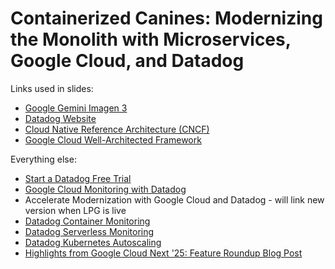 # Containerized Canines: Modernizing the Monolith with Microservices, Google Cloud, and Datadog

Links used in slides:
- [Google Gemini Imagen 3](https://deepmind.google/technologies/imagen-3/)
- [Datadog Website](https://datadoghq.com)
- [Cloud Native Reference Architecture (CNCF)](https://architecture.cncf.io/)
- [Google Cloud Well-Architected Framework](https://cloud.google.com/architecture/framework)

Everything else:
- [Start a Datadog Free Trial](https://www.datadoghq.com/free-datadog-trial/?utm_source=event&utm_medium=qrcode&utm_campaign=webinar-202508gcpmodernization)
- [Google Cloud Monitoring with Datadog](https://www.datadoghq.com/solutions/googlecloud/)
- Accelerate Modernization with Google Cloud and Datadog - will link new version when LPG is live
- [Datadog Container Monitoring](https://www.datadoghq.com/product/container-monitoring/)
- [Datadog Serverless Monitoring](https://www.datadoghq.com/product/serverless-monitoring/)
- [Datadog Kubernetes Autoscaling](https://www.datadoghq.com/product/kubernetes-autoscaling/)
- [Highlights from Google Cloud Next '25: Feature Roundup Blog Post](https://www.datadoghq.com/blog/google-next-2025-recap/)
  
